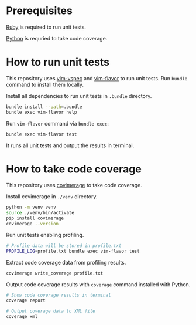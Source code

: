 # Prerequisites

[Ruby](https://www.ruby-lang.org/) is required to run unit tests.

[Python](https://www.python.org/) is requried to take code coverage.

# How to run unit tests

This repository uses [vim-vspec](https://github.com/kana/vim-vspec) and [vim-flavor](https://github.com/kana/vim-flavor) to run unit tests. Run `bundle` command to install them locally.

Install all dependencies to run unit tests in `.bundle` directory.

```sh
bundle install --path=.bundle
bundle exec vim-flavor help
```

Run `vim-flavor` command via `bundle exec`:

```sh
bundle exec vim-flavor test
```

It runs all unit tests and output the results in terminal.

# How to take code coverage

This repository uses [covimerage](https://github.com/Vimjas/covimerage) to take code coverage.

Install covimerage in `./venv` directory.

```sh
python -m venv venv
source ./venv/bin/activate
pip install covimerage
covimerage --version
```

Run unit tests enabling profiling.

```sh
# Profile data will be stored in profile.txt
PROFILE_LOG=profile.txt bundle exec vim-flavor test
```

Extract code coverage data from profiling results.

```sh
covimerage write_coverage profile.txt
```

Output code coverage results with `coverage` command installed with Python.

```sh
# Show code coverage results in terminal
coverage report

# Output coverage data to XML file
coverage xml
```
